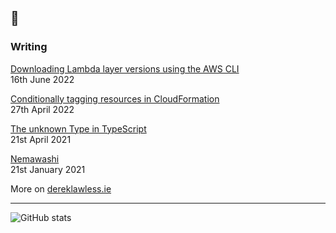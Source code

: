 ## 👋

### Writing
[Downloading Lambda layer versions using the AWS CLI](https://dereklawless.ie/downloading-lambda-layers-versions-using-the-aws-cli/)
<br>16th June 2022

[Conditionally tagging resources in CloudFormation](https://dereklawless.ie/conditionally-tagging-resources-in-cloudformation/)
<br>27th April 2022

[The unknown Type in TypeScript](https://dereklawless.ie/the-unknown-type-in-typescript/)
<br>21st April 2021

[Nemawashi](https://dereklawless.ie/nemawashi/)
<br>21st January 2021

More on [dereklawless.ie](https://dereklawless.ie)

---
![GitHub stats](https://github-readme-stats.vercel.app/api?username=dereklawless&count_private=true&show_icons=true&hide_title=true)

<!--
**dereklawless/dereklawless** is a ✨ _special_ ✨ repository because its `README.md` (this file) appears on your GitHub profile.

Here are some ideas to get you started:

- 🔭 I’m currently working on ...
- 🌱 I’m currently learning ...
- 👯 I’m looking to collaborate on ...
- 🤔 I’m looking for help with ...
- 💬 Ask me about ...
- 📫 How to reach me: ...
- 😄 Pronouns: ...
- ⚡ Fun fact: ...
-->
